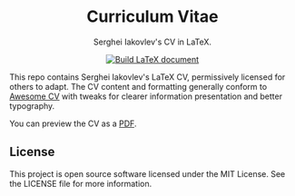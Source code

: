 <h1 align="center">
    Curriculum Vitae
</h1>
<p align="center">Serghei Iakovlev's CV in LaTeX.</p>
<p align="center">
    <a href="https://github.com/sergeyklay/cv/actions/workflows/build.yml">
        <img src="https://github.com/sergeyklay/cv/actions/workflows/build.yml/badge.svg" alt="Build LaTeX document" />
    </a>
</p>

This repo contains Serghei Iakovlev's LaTeX CV, permissively licensed for others to adapt.
The CV content and formatting generally conform to [Awesome CV](https://github.com/posquit0/Awesome-CV) with tweaks for clearer information presentation and better typography.

You can preview the CV as a [PDF](https://github.com/sergeyklay/cv/blob/main/cv.pdf).

## License

This project is open source software licensed under the
MIT License. See the LICENSE file for more information.
